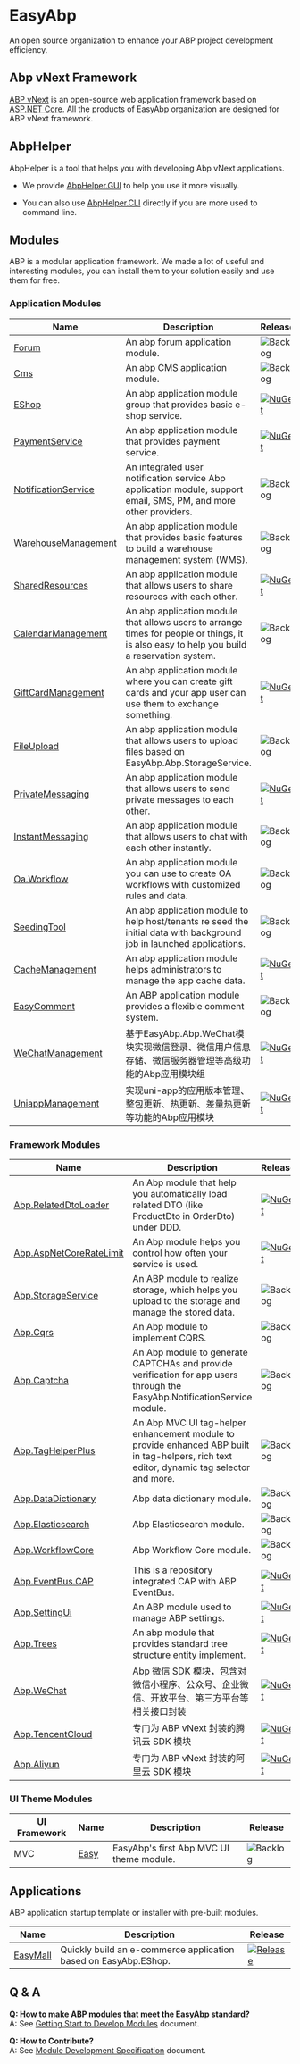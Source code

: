# EasyAbp

An open source organization to enhance your ABP project development efficiency.

## Abp vNext Framework

[ABP vNext](https://github.com/abpframework/abp) is an open-source web application framework based on [ASP.NET Core](https://docs.microsoft.com/en-us/aspnet/core). All the products of EasyAbp organization are designed for ABP vNext framework.

## AbpHelper

AbpHelper is a tool that helps you with developing Abp vNext applications. 

* We provide [AbpHelper.GUI](https://github.com/EasyAbp/AbpHelper.GUI) to help you use it more visually.

* You can also use [AbpHelper.CLI](https://github.com/EasyAbp/AbpHelper.CLI) directly if you are more used to command line.

## Modules

ABP is a modular application framework. We made a lot of useful and interesting modules, you can install them to your solution easily and use them for free.

### Application Modules

| Name             | Description                    | Release                                                               |
| ---------------- |--------------------------------| -------------------------------------------------------------------- |
| [Forum](https://github.com/EasyAbp/Forum) | An abp forum application module. | ![Backlog](https://img.shields.io/badge/-Backlog-lightgrey?style=flat-square) |
| [Cms](https://github.com/EasyAbp/Cms) | An abp CMS application module. | ![Backlog](https://img.shields.io/badge/-Backlog-lightgrey?style=flat-square) |
| [EShop](https://github.com/EasyAbp/EShop) | An abp application module group that provides basic e-shop service. | [![NuGet](https://img.shields.io/nuget/v/EasyAbp.EShop.Domain.Shared.svg?style=flat-square&label=)](https://www.nuget.org/packages/EasyAbp.EShop.Domain.Shared) |
| [PaymentService](https://github.com/EasyAbp/PaymentService) | An abp application module that provides payment service. | [![NuGet](https://img.shields.io/nuget/v/EasyAbp.PaymentService.Domain.Shared.svg?style=flat-square&label=)](https://www.nuget.org/packages/EasyAbp.PaymentService.Domain.Shared) |
| [NotificationService](https://github.com/EasyAbp/NotificationService) | An integrated user notification service Abp application module, support email, SMS, PM, and more other providers. | ![Backlog](https://img.shields.io/badge/-Backlog-lightgrey?style=flat-square) |
| [WarehouseManagement](https://github.com/EasyAbp/WarehouseManagement) | An abp application module that provides basic features to build a warehouse management system (WMS). | ![Backlog](https://img.shields.io/badge/-Backlog-lightgrey?style=flat-square) |
| [SharedResources](https://github.com/EasyAbp/SharedResources) | An abp application module that allows users to share resources with each other. | [![NuGet](https://img.shields.io/nuget/v/EasyAbp.SharedResources.Domain.Shared.svg?style=flat-square&label=)](https://www.nuget.org/packages/EasyAbp.SharedResources.Domain.Shared) |
| [CalendarManagement](https://github.com/EasyAbp/CalendarManagement) | An abp application module that allows users to arrange times for people or things, it is also easy to help you build a reservation system. | ![Backlog](https://img.shields.io/badge/-Backlog-lightgrey?style=flat-square) |
| [GiftCardManagement](https://github.com/EasyAbp/GiftCardManagement) | An abp application module where you can create gift cards and your app user can use them to exchange something. | [![NuGet](https://img.shields.io/nuget/v/EasyAbp.GiftCardManagement.Domain.Shared.svg?style=flat-square&label=)](https://www.nuget.org/packages/EasyAbp.GiftCardManagement.Domain.Shared) |
| [FileUpload](https://github.com/EasyAbp/FileUpload) | An abp application module that allows users to upload files based on EasyAbp.Abp.StorageService. | ![Backlog](https://img.shields.io/badge/-Backlog-lightgrey?style=flat-square) |
| [PrivateMessaging](https://github.com/EasyAbp/PrivateMessaging) | An abp application module that allows users to send private messages to each other. | [![NuGet](https://img.shields.io/nuget/v/EasyAbp.PrivateMessaging.Domain.Shared.svg?style=flat-square&label=)](https://www.nuget.org/packages/EasyAbp.PrivateMessaging.Domain.Shared) |
| [InstantMessaging](https://github.com/EasyAbp/InstantMessaging) | An abp application module that allows users to chat with each other instantly. | ![Backlog](https://img.shields.io/badge/-Backlog-lightgrey?style=flat-square) |
| [Oa.Workflow](https://github.com/EasyAbp/Oa.Workflow) | An abp application module you can use to create OA workflows with customized rules and data. | ![Backlog](https://img.shields.io/badge/-Backlog-lightgrey?style=flat-square) |
| [SeedingTool](https://github.com/EasyAbp/SeedingTool) | An abp application module to help host/tenants re seed the initial data with background job in launched applications. | ![Backlog](https://img.shields.io/badge/-Backlog-lightgrey?style=flat-square) |
| [CacheManagement](https://github.com/EasyAbp/CacheManagement) | An abp application module helps administrators to manage the app cache data. | [![NuGet](https://img.shields.io/nuget/v/EasyAbp.CacheManagement.Domain.Shared.svg?style=flat-square&label=)](https://www.nuget.org/packages/EasyAbp.CacheManagement.Domain.Shared) |
| [EasyComment](https://github.com/EasyAbp/EasyComment) | An ABP application module provides a flexible comment system. | ![Backlog](https://img.shields.io/badge/-Backlog-lightgrey?style=flat-square) |
| [WeChatManagement](https://github.com/EasyAbp/WeChatManagement) | 基于EasyAbp.Abp.WeChat模块实现微信登录、微信用户信息存储、微信服务器管理等高级功能的Abp应用模块组 | [![NuGet](https://img.shields.io/nuget/v/EasyAbp.WeChatManagement.Common.Domain.Shared.svg?style=flat-square&label=)](https://www.nuget.org/packages/EasyAbp.WeChatManagement.Common.Domain.Shared) |
| [UniappManagement](https://github.com/EasyAbp/UniappManagement) | 实现uni-app的应用版本管理、整包更新、热更新、差量热更新等功能的Abp应用模块 | [![NuGet](https://img.shields.io/nuget/v/EasyAbp.UniappManagement.Domain.Shared.svg?style=flat-square&label=)](https://www.nuget.org/packages/EasyAbp.UniappManagement.Domain.Shared) |

### Framework Modules

| Name             | Description                    | Release                                                               |
| ---------------- |--------------------------------| -------------------------------------------------------------------- |
| [Abp.RelatedDtoLoader](https://github.com/EasyAbp/Abp.RelatedDtoLoader) | An Abp module that help you automatically load related DTO (like ProductDto in OrderDto) under DDD. | [![NuGet](https://img.shields.io/nuget/v/EasyAbp.Abp.RelatedDtoLoader.svg?style=flat-square&label=)](https://www.nuget.org/packages/EasyAbp.Abp.RelatedDtoLoader) |
| [Abp.AspNetCoreRateLimit](https://github.com/EasyAbp/Abp.AspNetCoreRateLimit) | An Abp module helps you control how often your service is used. | [![NuGet](https://img.shields.io/nuget/v/EasyAbp.Abp.AspNetCoreRateLimit.svg?style=flat-square&label=)](https://www.nuget.org/packages/EasyAbp.Abp.AspNetCoreRateLimit) |
| [Abp.StorageService](https://github.com/EasyAbp/Abp.StorageService) | An ABP module to realize storage, which helps you upload to the storage and manage the stored data. | ![Backlog](https://img.shields.io/badge/-Backlog-lightgrey?style=flat-square) |
| [Abp.Cqrs](https://github.com/EasyAbp/Abp.Cqrs) | An Abp module to implement CQRS. | ![Backlog](https://img.shields.io/badge/-Backlog-lightgrey?style=flat-square) |
| [Abp.Captcha](https://github.com/EasyAbp/Abp.Captcha) | An Abp module to generate CAPTCHAs and provide verification for app users through the EasyAbp.NotificationService module. | ![Backlog](https://img.shields.io/badge/-Backlog-lightgrey?style=flat-square) |
| [Abp.TagHelperPlus](https://github.com/EasyAbp/Abp.TagHelperPlus) | An Abp MVC UI tag-helper enhancement module to provide enhanced ABP built in tag-helpers, rich text editor, dynamic tag selector and more. | ![Backlog](https://img.shields.io/badge/-Backlog-lightgrey?style=flat-square) |
| [Abp.DataDictionary](https://github.com/EasyAbp/Abp.DataDictionary) | Abp data dictionary module. | ![Backlog](https://img.shields.io/badge/-Backlog-lightgrey?style=flat-square) |
| [Abp.Elasticsearch](https://github.com/EasyAbp/Abp.Elasticsearch) | Abp Elasticsearch module. | ![Backlog](https://img.shields.io/badge/-Backlog-lightgrey?style=flat-square) |
| [Abp.WorkflowCore](https://github.com/EasyAbp/Abp.WorkflowCore) | Abp Workflow Core module. | ![Backlog](https://img.shields.io/badge/-Backlog-lightgrey?style=flat-square) |
| [Abp.EventBus.CAP](https://github.com/EasyAbp/Abp.EventBus.CAP) | This is a repository integrated CAP with ABP EventBus. | [![NuGet](https://img.shields.io/nuget/v/EasyAbp.Abp.EventBus.CAP.svg?style=flat-square&label=)](https://www.nuget.org/packages/EasyAbp.Abp.EventBus.CAP) |
| [Abp.SettingUi](https://github.com/EasyAbp/Abp.SettingUi) | An ABP module used to manage ABP settings. | [![NuGet](https://img.shields.io/nuget/v/EasyAbp.Abp.SettingUi.Domain.Shared.svg?style=flat-square&label=)](https://www.nuget.org/packages/EasyAbp.Abp.SettingUi.Domain.Shared) |
| [Abp.Trees](https://github.com/EasyAbp/Abp.Trees) | An abp module that provides standard tree structure entity implement. | [![NuGet](https://img.shields.io/nuget/v/EasyAbp.Abp.Trees.Domain.Shared.svg?style=flat-square&label=)](https://www.nuget.org/packages/EasyAbp.Abp.Trees.Domain.Shared) |
| [Abp.WeChat](https://github.com/EasyAbp/Abp.WeChat) | Abp 微信 SDK 模块，包含对微信小程序、公众号、企业微信、开放平台、第三方平台等相关接口封装 | [![NuGet](https://img.shields.io/nuget/v/EasyAbp.Abp.WeChat.Common.svg?style=flat-square&label=)](https://www.nuget.org/packages/EasyAbp.Abp.WeChat.Common) |
| [Abp.TencentCloud](https://github.com/EasyAbp/Abp.TencentCloud) | 专门为 ABP vNext 封装的腾讯云 SDK 模块 | [![NuGet](https://img.shields.io/nuget/v/EasyAbp.Abp.TencentCloud.Common.svg?style=flat-square&label=)](https://www.nuget.org/packages/EasyAbp.Abp.TencentCloud.Common) |
| [Abp.Aliyun](https://github.com/EasyAbp/Abp.Aliyun) | 专门为 ABP vNext 封装的阿里云 SDK 模块 | [![NuGet](https://img.shields.io/nuget/v/EasyAbp.Abp.Aliyun.Common.svg?style=flat-square&label=)](https://www.nuget.org/packages/EasyAbp.Abp.Aliyun.Common) |

### UI Theme Modules

| UI Framework | Name                    | Description                              | Release           |
| ------------ |-------------------------| ---------------------------------------- | ---------------- |
| MVC          | [Easy](https://github.com/EasyAbp/Abp.AspNetCore.Mvc.UI.Theme.Easy) | EasyAbp's first Abp MVC UI theme module. | ![Backlog](https://img.shields.io/badge/-Backlog-lightgrey?style=flat-square) |

## Applications

ABP application startup template or installer with pre-built modules.

| Name             | Description                    | Release                                                               |
| ---------------- |--------------------------------| -------------------------------------------------------------------- |
| [EasyMall](https://github.com/EasyAbp/EasyMall) | Quickly build an e-commerce application based on EasyAbp.EShop. | [![Release](https://img.shields.io/github/v/release/EasyAbp/EasyMall?style=flat-square&label=)](https://github.com/EasyAbp/EasyMall/releases) |

## Q & A

**Q: How to make ABP modules that meet the EasyAbp standard?<br/>**
A: See [Getting Start to Develop Modules](Getting-Start-to-Develop-Modules.md) document.

**Q: How to Contribute?<br/>**
A: See [Module Development Specification](Module-Development-Specification.md#contribute-to-easyabp) document.
